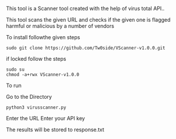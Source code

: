 This tool is a Scanner tool created with the help of virus total API..

 This tool scans the given URL and checks if the given one is flagged harmful or malicious by a number of vendors

 To install followthe given steps

    sudo git clone https://github.com/Tw0side/VScanner-v1.0.0.git

if locked follow the steps

    sudo su
    chmod -a+rwx VScanner-v1.0.0

To run 

Go to the Directory

    python3 virusscanner.py

Enter the URL
Enter your API key

The results will be stored to response.txt
